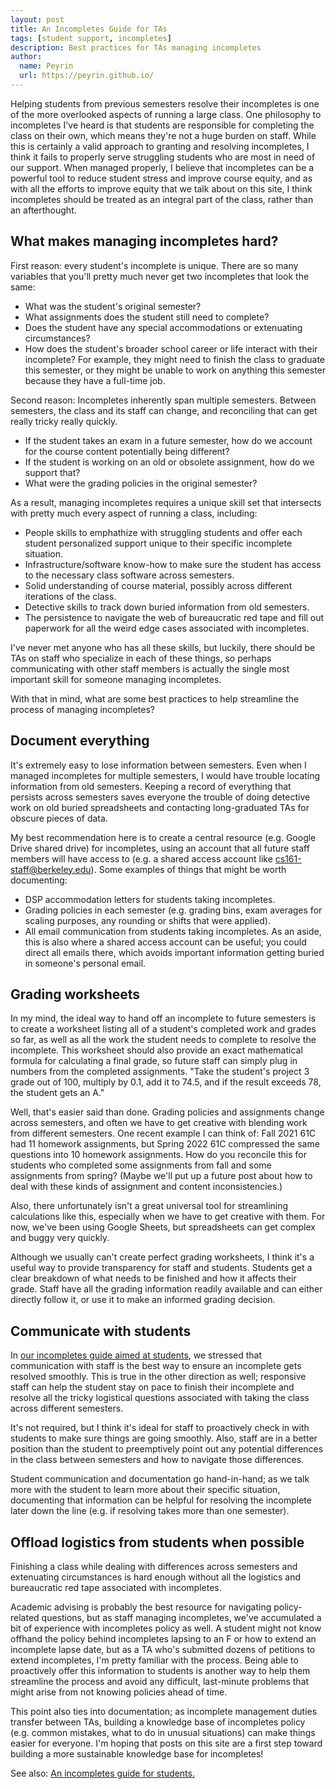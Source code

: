 ```yaml
---
layout: post
title: An Incompletes Guide for TAs
tags: [student support, incompletes]
description: Best practices for TAs managing incompletes
author:
  name: Peyrin
  url: https://peyrin.github.io/
---
```


Helping students from previous semesters resolve their incompletes is one of the more overlooked aspects of running a large class. One philosophy to incompletes I've heard is that students are responsible for completing the class on their own, which means they're not a huge burden on staff. While this is certainly a valid approach to granting and resolving incompletes, I think it fails to properly serve struggling students who are most in need of our support. When managed properly, I believe that incompletes can be a powerful tool to reduce student stress and improve course equity, and as with all the efforts to improve equity that we talk about on this site, I think incompletes should be treated as an integral part of the class, rather than an afterthought.


## What makes managing incompletes hard?

First reason: every student's incomplete is unique. There are so many variables that you'll pretty much never get two incompletes that look the same:
- What was the student's original semester?
- What assignments does the student still need to complete?
- Does the student have any special accommodations or extenuating circumstances?
- How does the student's broader school career or life interact with their incomplete? For example, they might need to finish the class to graduate this semester, or they might be unable to work on anything this semester because they have a full-time job.

Second reason: Incompletes inherently span multiple semesters. Between semesters, the class and its staff can change, and reconciling that can get really tricky really quickly.
- If the student takes an exam in a future semester, how do we account for the course content potentially being different?
- If the student is working on an old or obsolete assignment, how do we support that?
- What were the grading policies in the original semester?

As a result, managing incompletes requires a unique skill set that intersects with pretty much every aspect of running a class, including:
- People skills to emphathize with struggling students and offer each student personalized support unique to their specific incomplete situation.
- Infrastructure/software know-how to make sure the student has access to the necessary class software across semesters.
- Solid understanding of course material, possibly across different iterations of the class.
- Detective skills to track down buried information from old semesters.
- The persistence to navigate the web of bureaucratic red tape and fill out paperwork for all the weird edge cases associated with incompletes.

I've never met anyone who has all these skills, but luckily, there should be TAs on staff who specialize in each of these things, so perhaps communicating with other staff members is actually the single most important skill for someone managing incompletes.

With that in mind, what are some best practices to help streamline the process of managing incompletes?


## Document everything

It's extremely easy to lose information between semesters. Even when I managed incompletes for multiple semesters, I would have trouble locating information from old semesters. Keeping a record of everything that persists across semesters saves everyone the trouble of doing detective work on old buried spreadsheets and contacting long-graduated TAs for obscure pieces of data.

My best recommendation here is to create a central resource (e.g. Google Drive shared drive) for incompletes, using an account that all future staff members will have access to (e.g. a shared access account like cs161-staff@berkeley.edu). Some examples of things that might be worth documenting:
- DSP accommodation letters for students taking incompletes.
- Grading policies in each semester (e.g. grading bins, exam averages for scaling purposes, any rounding or shifts that were applied).
- All email communication from students taking incompletes. As an aside, this is also where a shared access account can be useful; you could direct all emails there, which avoids important information getting buried in someone's personal email.


## Grading worksheets

In my mind, the ideal way to hand off an incomplete to future semesters is to create a worksheet listing all of a student's completed work and grades so far, as well as all the work the student needs to complete to resolve the incomplete. This worksheet should also provide an exact mathematical formula for calculating a final grade, so future staff can simply plug in numbers from the completed assignments. "Take the student's project 3 grade out of 100, multiply by 0.1, add it to 74.5, and if the result exceeds 78, the student gets an A."

Well, that's easier said than done. Grading policies and assignments change across semesters, and often we have to get creative with blending work from different semesters. One recent example I can think of: Fall 2021 61C had 11 homework assignments, but Spring 2022 61C compressed the same questions into 10 homework assignments. How do you reconcile this for students who completed some assignments from fall and some assignments from spring? (Maybe we'll put up a future post about how to deal with these kinds of assignment and content inconsistencies.)

Also, there unfortunately isn't a great universal tool for streamlining calculations like this, especially when we have to get creative with them. For now, we've been using Google Sheets, but spreadsheets can get complex and buggy very quickly.

Although we usually can't create perfect grading worksheets, I think it's a useful way to provide transparency for staff and students. Students get a clear breakdown of what needs to be finished and how it affects their grade. Staff have all the grading information readily available and can either directly follow it, or use it to make an informed grading decision.


## Communicate with students

In [our incompletes guide aimed at students](/2022/06/10/incomplete-guide-for-students/), we stressed that communication with staff is the best way to ensure an incomplete gets resolved smoothly. This is true in the other direction as well; responsive staff can help the student stay on pace to finish their incomplete and resolve all the tricky logistical questions associated with taking the class across different semesters.

It's not required, but I think it's ideal for staff to proactively check in with students to make sure things are going smoothly. Also, staff are in a better position than the student to preemptively point out any potential differences in the class between semesters and how to navigate those differences.

Student communication and documentation go hand-in-hand; as we talk more with the student to learn more about their specific situation, documenting that information can be helpful for resolving the incomplete later down the line (e.g. if resolving takes more than one semester).


## Offload logistics from students when possible

Finishing a class while dealing with differences across semesters and extenuating circumstances is hard enough without all the logistics and bureaucratic red tape associated with incompletes.

Academic advising is probably the best resource for navigating policy-related questions, but as staff managing incompletes, we've accumulated a bit of experience with incompletes policy as well. A student might not know offhand the policy behind incompletes lapsing to an F or how to extend an incomplete lapse date, but as a TA who's submitted dozens of petitions to extend incompletes, I'm pretty familiar with the process. Being able to proactively offer this information to students is another way to help them streamline the process and avoid any difficult, last-minute problems that might arise from not knowing policies ahead of time.

This point also ties into documentation; as incomplete management duties transfer between TAs, building a knowledge base of incompletes policy (e.g. common mistakes, what to do in unusual situations) can make things easier for everyone. I'm hoping that posts on this site are a first step toward building a more sustainable knowledge base for incompletes!

See also: [An incompletes guide for students.](/2022/06/10/incomplete-guide-for-students/)